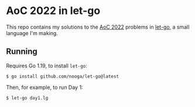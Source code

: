 # AoC 2022 in let-go

This repo contains my solutions to the [AoC 2022](https://adventofcode.com/) problems in [let-go](https://github.com/nooga/let-go), a small language I'm making. 

## Running 

Requires Go 1.19, to install `let-go`:

```
$ go install github.com/nooga/let-go@latest
```

Then, for example, to run Day 1:

```
$ let-go day1.lg
```